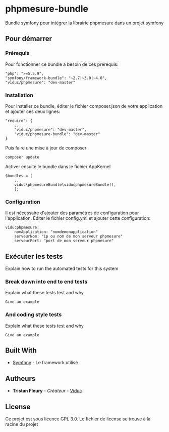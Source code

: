 # phpmesure-bundle

Bundle symfony pour intégrer la librairie phpmesure dans un projet symfony

## Pour démarrer



### Prérequis

Pour fonctionner ce bundle a besoin de ces prérequis:

```
"php": ">=5.5.9",
"symfony/framework-bundle": "~2.7|~3.0|~4.0",
"viduc/phpmesure": "dev-master"
```

### Installation

Pour installer ce bundle, éditer le fichier composer.json de votre application et ajouter ces deux lignes:

```
"require": {
    ...
    "viduc/phpmesure": "dev-master",
    "viduc/phpmesure-bundle": "dev-master"
}
```

Puis faire une mise à jour de composer

```
composer update
```

Activer ensuite le bundle dans le fichier AppKernel

```
$bundles = [
    ...
    viduc\phpmesureBundle\viducphpmesureBundle(),
    ];
```
### Configuration

Il est nécessaire d'ajouter des paramètres de configuration pour l'application.
Editer le fichier config.yml et ajouter cette configuration:

```
viducphpmesure:
    nomApplication: "nomdemonapplication"
    serveurNom: "ip ou nom de mon serveur phpmesure"
    serveurPort: "port de mon serveur phpmesure"
```

## Exécuter les tests

Explain how to run the automated tests for this system

### Break down into end to end tests

Explain what these tests test and why

```
Give an example
```

### And coding style tests

Explain what these tests test and why

```
Give an example
```

## Built With

* [Symfony](https://symfony.com/) - Le framework utilisé

## Autheurs

* **Tristan Fleury** - *Créateur* - [Viduc](https://github.com/Viduc)

## License

Ce projet est sous licence GPL 3.0. Le fichier de license se trouve à la racine du projet